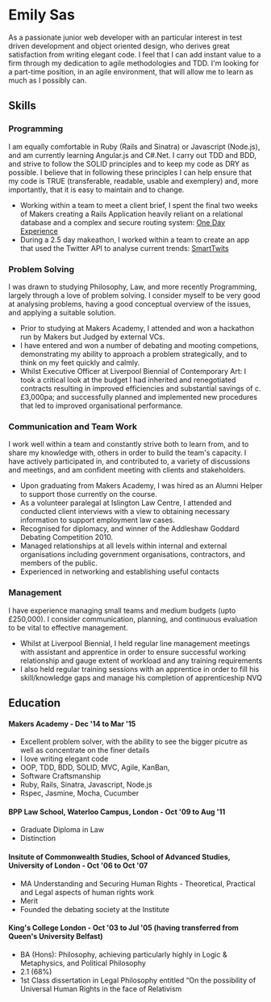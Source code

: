 # Emily Sas

As a passionate junior web developer with an particular interest in test driven development and object oriented design, who derives great satisfaction from writing elegant code. I feel that I can add instant value to a firm through my dedication to agile methodologies and TDD. I'm looking for a part-time position, in an agile environment, that will allow me to learn as much as I possibly can.


## Skills

### Programming

I am equally comfortable in Ruby (Rails and Sinatra) or Javascript (Node.js), and am currently learning Angular.js and C#.Net. I carry out TDD and BDD, and strive to follow the SOLID principles and to keep my code as DRY as possible. I believe that in following these principles I can help ensure that my code is TRUE (transferable, readable, usable and exemplery) and, more importantly, that it is easy to maintain and to change.

* Working within a team to meet a client brief, I spent the final two weeks of Makers creating a Rails Application heavily reliant on a relational database and a complex and secure routing system: [One Day Experience](https://github.com/emilysas/One_Day_Experience_Prototype)
* During a 2.5 day makeathon, I worked within a team to create an app that used the Twitter API to analyse current trends: [SmartTwits](https://github.com/emilysas/smart_twits)

### Problem Solving

I was drawn to studying Philosophy, Law, and more recently Programming, largely through a love of problem solving. I consider myself to be very good at analysing problems, having a good conceptual overview of the issues, and applying a suitable solution.

* Prior to studying at Makers Academy, I attended and won a hackathon run by Makers but Judged by external VCs.
* I have entered and won a number of debating and mooting competions, demonstrating my ability to approach a problem              strategically, and to think on my feet quickly and calmly.
* Whilst Executive Officer at Liverpool Biennial of Contemporary Art: I took a critical look at the budget I had inherited and renegotiated contracts resulting in improved efficiencies and substantial savings of c. £3,000pa; and successfully planned      and implemented new procedures that led to improved organisational performance.


### Communication and Team Work

I work well within a team and constantly strive both to learn from, and to share my knowledge with, others in order to build the team's capacity. I have actively participated in, and contributed to, a variety of discussions and meetings, and am confident meeting with clients and stakeholders.

* Upon graduating from Makers Academy, I was hired as an Alumni Helper to support those currently on the course. 
* As a volunteer paralegal at Islington Law Centre, I attended and conducted client interviews with a view to obtaining necessary information to support employment law cases.
* Recognised for diplomacy, and winner of the Addleshaw Goddard Debating Competition 2010.
* Managed relationships at all levels within internal and external organisations including government organisations, contractors, and members of the public. 
* Experienced in networking and establishing useful contacts
    
  
### Management

I have experience managing small teams and medium budgets (upto £250,000). I consider communication, planning, and continuous evaluation to be vital to effective management.

* Whilst at Liverpool Biennial, I held regular line management meetings with assistant and apprentice in order to ensure successful working relationship and gauge extent of workload and any training requirements
* I also held regular training sessions with an apprentice in order to fill his skill/knowledge gaps and manage his completion of apprenticeship NVQ
  

## Education

#### Makers Academy - Dec '14 to Mar '15

* Excellent problem solver, with the ability to see the bigger picutre as well as concentrate on the finer details
* I love writing elegant code
* OOP, TDD, BDD, SOLID, MVC, Agile, KanBan,
* Software Craftsmanship
* Ruby, Rails, Sinatra, Javascript, Node.js
* Rspec, Jasmine, Mocha, Cucumber

#### BPP Law School, Waterloo Campus, London - Oct '09 to Aug '11

* Graduate Diploma in Law
* Distinction
    
#### Insitute of Commonwealth Studies, School of Advanced Studies, University of London - Oct '06 to Oct '07

* MA Understanding and Securing Human Rights - Theoretical, Practical and Legal aspects of human rights work
* Merit
* Founded the debating society at the Institute
    
#### King's College London - Oct '03 to Jul '05 (having transferred from Queen's University Belfast)

* BA (Hons): Philosophy, achieving particularly highly in Logic & Metaphysics, and Political Philosophy
* 2.1 (68%)
* 1st Class dissertation in Legal Philosophy entitled “On the possibility of Universal Human Rights in the face of Relativism



